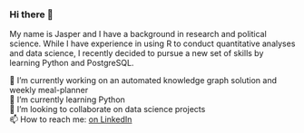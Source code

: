 ### Hi there 👋

My name is Jasper and I have a background in research and political science. 
While I have experience in using R to conduct quantitative analyses and data science, I recently decided to pursue a new set of skills by learning Python and PostgreSQL.

🔭 I’m currently working on an automated knowledge graph solution and weekly meal-planner <br/>
🌱 I’m currently learning Python <br/>
👯 I’m looking to collaborate on data science projects <br/>
📫 How to reach me: [on LinkedIn](https://www.linkedin.com/in/jasper-b-simon/)
<!--
**jabizzlepar/jabizzlepar** is a ✨ _special_ ✨ repository because its `README.md` (this file) appears on your GitHub profile.

Here are some ideas to get you started:

- 🔭 I’m currently working on ...
- 🌱 I’m currently learning ...
- 👯 I’m looking to collaborate on ...
- 🤔 I’m looking for help with ...
- 💬 Ask me about ...
- 📫 How to reach me: ...
- 😄 Pronouns: ...
- ⚡ Fun fact: ...
-->
